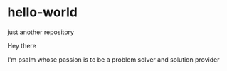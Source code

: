 # hello-world
just another repository 

Hey there 

I'm psalm whose passion is to be a problem solver and solution provider 
